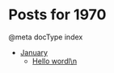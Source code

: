 # Posts for 1970

@meta docType index

 * [January](md_gen/1970/1.md)
    * [Hello wordl\n](md_gen/1970/1.md#hellowordln)